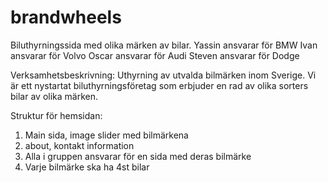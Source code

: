 # brandwheels

Biluthyrningssida med olika märken av bilar.
Yassin ansvarar för BMW
Ivan ansvarar för Volvo
Oscar ansvarar för Audi
Steven ansvarar för Dodge

Verksamhetsbeskrivning:
Uthyrning av utvalda bilmärken inom Sverige. Vi är ett nystartat biluthyrningsföretag som erbjuder en rad av olika sorters bilar av olika märken.

Struktur för hemsidan:
1. Main sida, image slider med bilmärkena
2. about, kontakt information
3. Alla i gruppen ansvarar för en sida med deras bilmärke
4. Varje bilmärke ska ha 4st bilar 
